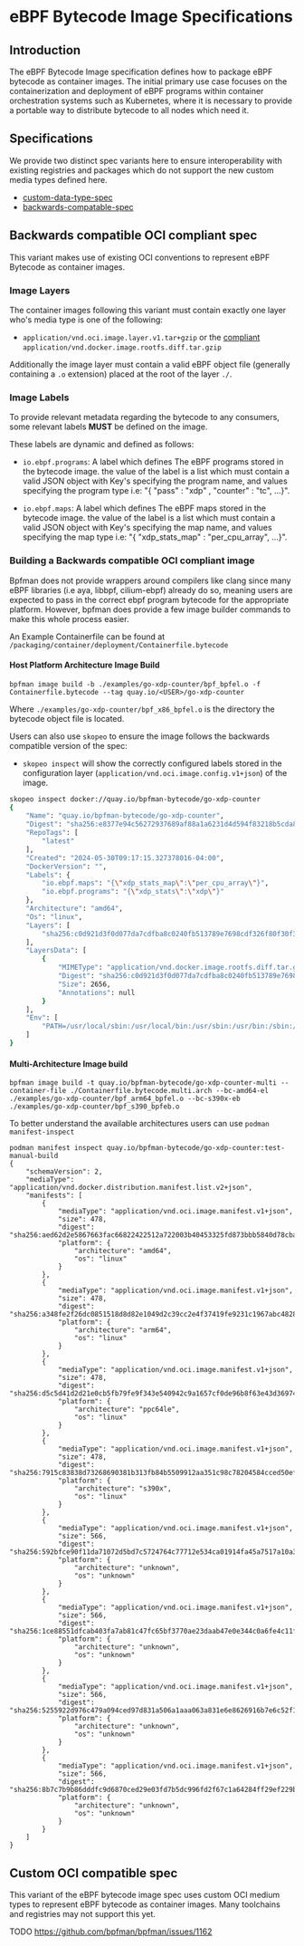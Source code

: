 # eBPF Bytecode Image Specifications

## Introduction

The eBPF Bytecode Image specification defines how to package eBPF bytecode
as container images. The initial primary use case focuses on the containerization
and deployment of eBPF programs within container orchestration systems such as
Kubernetes, where it is necessary to provide a portable way to distribute
bytecode to all nodes which need it.

## Specifications

We provide two distinct spec variants here to ensure interoperability with existing registries
and packages which do not support the new custom media types defined here.

- [custom-data-type-spec](#custom-oci-compatible-spec)
- [backwards-compatable-spec](#backwards-compatible-oci-compliant-spec)

## Backwards compatible OCI compliant spec

This variant makes use of existing OCI conventions to represent eBPF Bytecode
as container images.

### Image Layers

The container images following this variant must contain exactly one layer who's
media type is one of the following:

- `application/vnd.oci.image.layer.v1.tar+gzip` or the [compliant](https://github.com/opencontainers/image-spec/tree/main/media-types.md#applicationvndociimagelayerv1targzip) `application/vnd.docker.image.rootfs.diff.tar.gzip`

Additionally the image layer must contain a valid eBPF object file (generally containing
a `.o` extension) placed at the root of the layer `./`.

### Image Labels

To provide relevant metadata regarding the bytecode to any consumers, some relevant labels
**MUST** be defined on the image.

These labels are dynamic and defined as follows:

- `io.ebpf.programs`: A label which defines The eBPF programs stored in the bytecode image.
   the value of the label is a list which must contain a valid JSON object with
   Key's specifying the program name, and values specifying the program type i.e:
   "{ "pass" : "xdp" , "counter" : "tc", ...}".

- `io.ebpf.maps`: A label which defines The eBPF maps stored in the bytecode image.
   the value of the label is a list which must contain a valid JSON object with
   Key's specifying the map name, and values specifying the map type i.e:
   "{ "xdp_stats_map" : "per_cpu_array", ...}".

### Building a Backwards compatible OCI compliant image

Bpfman does not provide wrappers around compilers like clang since many eBPF
libraries (i.e aya, libbpf, cilium-ebpf) already do so, meaning users are expected
to pass in the correct ebpf program bytecode for the appropriate platform. However,
bpfman does provide a few image builder commands to make this whole process easier.

An Example Containerfile can be found at `/packaging/container/deployment/Containerfile.bytecode`

#### Host Platform Architecture Image Build

```console
bpfman image build -b ./examples/go-xdp-counter/bpf_bpfel.o -f Containerfile.bytecode --tag quay.io/<USER>/go-xdp-counter
```

Where `./examples/go-xdp-counter/bpf_x86_bpfel.o` is the directory the bytecode object file is located.

Users can also use `skopeo` to ensure the image follows the
backwards compatible version of the spec:

- `skopeo inspect` will show the correctly configured labels stored in the
  configuration layer (`application/vnd.oci.image.config.v1+json`) of the image.

```bash
skopeo inspect docker://quay.io/bpfman-bytecode/go-xdp-counter
{
    "Name": "quay.io/bpfman-bytecode/go-xdp-counter",
    "Digest": "sha256:e8377e94c56272937689af88a1a6231d4d594f83218b5cda839eaeeea70a30d3",
    "RepoTags": [
        "latest"
    ],
    "Created": "2024-05-30T09:17:15.327378016-04:00",
    "DockerVersion": "",
    "Labels": {
        "io.ebpf.maps": "{\"xdp_stats_map\":\"per_cpu_array\"}",
        "io.ebpf.programs": "{\"xdp_stats\":\"xdp\"}"
    },
    "Architecture": "amd64",
    "Os": "linux",
    "Layers": [
        "sha256:c0d921d3f0d077da7cdfba8c0240fb513789e7698cdf326f80f30f388c084cff"
    ],
    "LayersData": [
        {
            "MIMEType": "application/vnd.docker.image.rootfs.diff.tar.gzip",
            "Digest": "sha256:c0d921d3f0d077da7cdfba8c0240fb513789e7698cdf326f80f30f388c084cff",
            "Size": 2656,
            "Annotations": null
        }
    ],
    "Env": [
        "PATH=/usr/local/sbin:/usr/local/bin:/usr/sbin:/usr/bin:/sbin:/bin"
    ]
}
```

#### Multi-Architecture Image build

```console
bpfman image build -t quay.io/bpfman-bytecode/go-xdp-counter-multi --container-file ./Containerfile.bytecode.multi.arch --bc-amd64-el ./examples/go-xdp-counter/bpf_arm64_bpfel.o --bc-s390x-eb ./examples/go-xdp-counter/bpf_s390_bpfeb.o
```

To better understand the available architectures users can use `podman manifest-inspect`

```console
podman manifest inspect quay.io/bpfman-bytecode/go-xdp-counter:test-manual-build
{
    "schemaVersion": 2,
    "mediaType": "application/vnd.docker.distribution.manifest.list.v2+json",
    "manifests": [
        {
            "mediaType": "application/vnd.oci.image.manifest.v1+json",
            "size": 478,
            "digest": "sha256:aed62d2e5867663fac66822422512a722003b40453325fd873bbb5840d78cba9",
            "platform": {
                "architecture": "amd64",
                "os": "linux"
            }
        },
        {
            "mediaType": "application/vnd.oci.image.manifest.v1+json",
            "size": 478,
            "digest": "sha256:a348fe2f26dc0851518d8d82e1049d2c39cc2e4f37419fe9231c1967abc4828c",
            "platform": {
                "architecture": "arm64",
                "os": "linux"
            }
        },
        {
            "mediaType": "application/vnd.oci.image.manifest.v1+json",
            "size": 478,
            "digest": "sha256:d5c5d41d2d21e0cb5fb79fe9f343e540942c9a1657cf0de96b8f63e43d369743",
            "platform": {
                "architecture": "ppc64le",
                "os": "linux"
            }
        },
        {
            "mediaType": "application/vnd.oci.image.manifest.v1+json",
            "size": 478,
            "digest": "sha256:7915c83838d73268690381b313fb84b5509912aa351c98c78204584cced50efd",
            "platform": {
                "architecture": "s390x",
                "os": "linux"
            }
        },
        {
            "mediaType": "application/vnd.oci.image.manifest.v1+json",
            "size": 566,
            "digest": "sha256:592bfce90f11da71072d5bd7c5724764c77712e534ca01914fa45a7517a10a31",
            "platform": {
                "architecture": "unknown",
                "os": "unknown"
            }
        },
        {
            "mediaType": "application/vnd.oci.image.manifest.v1+json",
            "size": 566,
            "digest": "sha256:1ce88551dfcab403fa7ab81c47fc65bf3770ae23daab47e0e344c0a6fe4c11f9",
            "platform": {
                "architecture": "unknown",
                "os": "unknown"
            }
        },
        {
            "mediaType": "application/vnd.oci.image.manifest.v1+json",
            "size": 566,
            "digest": "sha256:5255922d976c479a094ced97d831a506a1aaa063a831e6e8626916b7e6c52f1c",
            "platform": {
                "architecture": "unknown",
                "os": "unknown"
            }
        },
        {
            "mediaType": "application/vnd.oci.image.manifest.v1+json",
            "size": 566,
            "digest": "sha256:8b7c7b9b86dddfc9d6870ced29e03fd7b5dc996fd2f67c1a64284ff29ef229bb",
            "platform": {
                "architecture": "unknown",
                "os": "unknown"
            }
        }
    ]
}
```

## Custom OCI compatible spec

This variant of the eBPF bytecode image spec uses custom OCI medium types
to represent eBPF bytecode as container images. Many toolchains and registries
may not support this yet.

TODO https://github.com/bpfman/bpfman/issues/1162
